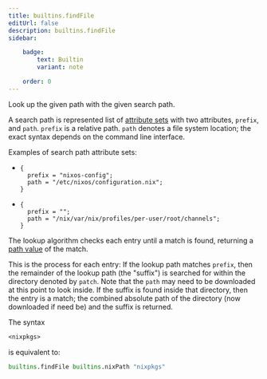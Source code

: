```yaml
---
title: builtins.findFile
editUrl: false
description: builtins.findFile
sidebar:

    badge:
        text: Builtin
        variant: note

    order: 0
---
```


Look up the given path with the given search path.

A search path is represented list of [attribute sets](./values.md#attribute-set) with two attributes, `prefix`, and `path`.
`prefix` is a relative path.
`path` denotes a file system location; the exact syntax depends on the command line interface.

Examples of search path attribute sets:

- ```
  {
    prefix = "nixos-config";
    path = "/etc/nixos/configuration.nix";
  }
  ```

- ```
  {
    prefix = "";
    path = "/nix/var/nix/profiles/per-user/root/channels";
  }
  ```

The lookup algorithm checks each entry until a match is found, returning a [path value](@docroot@/language/values.html#type-path) of the match.

This is the process for each entry:
If the lookup path matches `prefix`, then the remainder of the lookup path (the "suffix") is searched for within the directory denoted by `patch`.
Note that the `path` may need to be downloaded at this point to look inside.
If the suffix is found inside that directory, then the entry is a match;
the combined absolute path of the directory (now downloaded if need be) and the suffix is returned.

The syntax

```nix
<nixpkgs>
```

is equivalent to:

```nix
builtins.findFile builtins.nixPath "nixpkgs"
```



